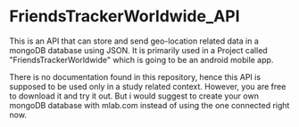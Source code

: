 # FriendsTrackerWorldwide_API
This is an API that can store and send geo-location related data in a mongoDB database using JSON. It is primarily used in a Project called "FriendsTrackerWorldwide" which is going to be an android mobile app.

There is no documentation found in this repository, hence this API is supposed to be used only in a study related context.
However, you are free to download it and try it out. But i would suggest to create your own mongoDB database with mlab.com
instead of using the one connected right now.
